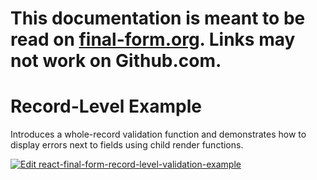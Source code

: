 # This documentation is meant to be read on [final-form.org](https://final-form.org/docs/react-final-form/examples/record-level-validation). Links may not work on Github.com.

# Record-Level Example

Introduces a whole-record validation function and demonstrates how to display errors next to fields using child render functions.

[![Edit react-final-form-record-level-validation-example](https://codesandbox.io/static/img/play-codesandbox.svg)](https://codesandbox.io/s/github/final-form/react-final-form/tree/master/examples/record-level-validation)
